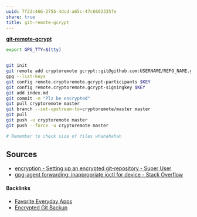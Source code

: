 ```yaml
---
uuid: 7f22c466-275b-4dcd-a65c-47c6602335fe
share: true
title: git-remote-gcrypt
---
```

**[git-remote-gcrypt](https://github.com/spwhitton/git-remote-gcrypt)**


``` bash
export GPG_TTY=$(tty)


git init
git remote add cryptoremote gcrypt::git@github.com:USERNAME/REPO_NAME.git
gpg --list-keys
git config remote.cryptoremote.gcrypt-participants $KEY
git config remote.cryptoremote.gcrypt-signingkey $KEY
git add index.md
git commit -m "Plz be encrypted"
git pull cryptoremote master
git branch --set-upstream-to=cryptoremote/master master
git pull
git push -u cryptoremote master
git push --force -u cryptoremote master

# Remember to check size of files whahahahah
```


## Sources

* [encryption - Setting up an encrypted git-repository - Super User](https://superuser.com/questions/1162907/setting-up-an-encrypted-git-repository)
* [gpg-agent forwarding: inappropriate ioctl for device - Stack Overflow](https://stackoverflow.com/questions/51504367/gpg-agent-forwarding-inappropriate-ioctl-for-device)

#### Backlinks

* [Favorite Everyday Apps](/444ff7c7-77b4-483c-b801-3955d2daeb0a)
* [Encrypted Git Backup](/80fd8a43-b643-4eb9-9b8c-b9bc6d4a2d03)